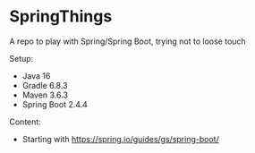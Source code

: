 # SpringThings
A repo to play with Spring/Spring Boot, trying not to loose touch

Setup:
* Java 16
* Gradle 6.8.3
* Maven 3.6.3
* Spring Boot 2.4.4

Content:
* Starting with https://spring.io/guides/gs/spring-boot/
